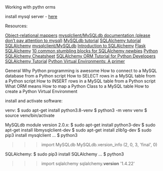 Working with pythn orms

install mysql server - [here](https://intranet.alxswe.com/projects/272)

Resources:

[Object-relational mappers](https://www.fullstackpython.com/object-relational-mappers-orms.html)
[mysqlclient/MySQLdb documentation (please don’t pay attention to mysql)](https://mysqlclient.readthedocs.io/)
[MySQLdb tutorial](https://www.mikusa.com/python-mysql-docs/index.html)
[SQLAlchemy tutorial](https://docs.sqlalchemy.org/en/13/orm/tutorial.html)
[SQLAlchemy](https://docs.sqlalchemy.org/en/13/)
[mysqlclient/MySQLdb](https://github.com/PyMySQL/mysqlclient)
[Introduction to SQLAlchemy](https://www.youtube.com/watch?v=woKYyhLCcnU)
[Flask SQLAlchemy](https://www.youtube.com/playlist?list=PLXmMXHVSvS-BlLA5beNJojJLlpE0PJgCW)
[10 common stumbling blocks for SQLAlchemy newbies](https://alextechrants.blogspot.com/2013/11/10-common-stumbling-blocks-for.html)
[Python SQLAlchemy Cheatsheet](https://www.pythonsheets.com/notes/python-sqlalchemy.html)
[SQLAlchemy ORM Tutorial for Python Developers](https://auth0.com/blog/sqlalchemy-orm-tutorial-for-python-developers/)
[SQLAlchemy Tutorial](https://overiq.com/sqlalchemy-101/)
[Python Virtual Environments: A primer](https://realpython.com/python-virtual-environments-a-primer/)


General
Why Python programming is awesome
How to connect to a MySQL database from a Python script
How to SELECT rows in a MySQL table from a Python script
How to INSERT rows in a MySQL table from a Python script
What ORM means
How to map a Python Class to a MySQL table
How to create a Python Virtual Environment



install and activate software:

venv:
$ sudo apt-get install python3.8-venv
$ python3 -m venv venv
$ source venv/bin/activate

MySQLdb module version 2.0.x:
$ sudo apt-get install python3-dev
$ sudo apt-get install libmysqlclient-dev
$ sudo apt-get install zlib1g-dev
$ sudo pip3 install mysqlclient
...
$ python3
>>> import MySQLdb
>>> MySQLdb.version_info
(2, 0, 3, 'final', 0)

SQLAlchemy:
$ sudo pip3 install SQLAlchemy
...
$ python3
>>> import sqlalchemy
>>> sqlalchemy.__version__
'1.4.22'

